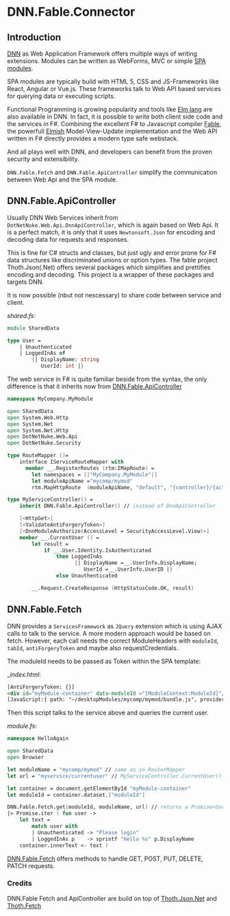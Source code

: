 # DNN.Fable.Connector

## Introduction

[DNN](https://dnndocs.com) as Web Application Framework offers multiple ways of writing extensions. Modules can be written as WebForms, MVC or simple [SPA modules](https://dnndocs.com/content/guides/tutorials/modules/about-modules/spa-module-development/index.html#spa-module-development).

SPA modules are typically build with HTML 5, CSS and JS-Frameworks like React, Angular or Vue.js. These frameworks talk to Web API based services for querying data or executing scripts.

Functional Programming is growing popularity and tools like [Elm lang](https://elm-lang.org) are also available in DNN. In fact, it is possible to write both client side code and the services in F#. Combining the excellent F# to Javascript compiler [Fable](https://fable.io), the powerfull [Elmish](https://elmish.github.io/elmish/) Model-View-Update implementation and the Web API written in F# directly provides a modern type safe webstack. 

And all plays well with DNN, and developers can benefit from the proven security and extensibility.

`DNN.Fable.Fetch` and `DNN.Fable.ApiController` simplify the communication between Web Api and the SPA module.

## DNN.Fable.ApiController

Usually DNN Web Services inherit from `DotNetNuke.Web.Api.DnnApiController`, which is again based on Web Api. It is a perfect match, it is only that it uses `Newtonsoft.Json` for encoding and decoding data for requests and responses.

This is fine for C# structs and classes, but just ugly and error prone for F# data structures like discriminated unions or option types.
The fable project Thoth.Json(.Net) offers several packages which simplifies and prettifies encoding and decoding. This project is a wrapper of these packages and targets DNN.

It is now possible (nbut not nescessary) to share code between service and client.

_shared.fs:_
```fsharp
module SharedData

type User =
    | Unauthenticated
    | LoggedInAs of
        {| DisplayName: string
           UserId: int |}
```

The web service in F# is quite familiar beside from the syntax, the only difference is that it inherits now from [DNN.Fable.ApiController](https://www.nuget.org/packages/DNN.Fable.ApiController/)

```fsharp
namespace MyCompany.MyModule

open SharedData
open System.Web.Http
open System.Net
open System.Net.Http
open DotNetNuke.Web.Api
open DotNetNuke.Security

type RouteMapper ()=
    interface IServiceRouteMapper with
      member __.RegisterRoutes (rtm:IMapRoute) = 
        let namespaces = [|"MyCompany.MyModule"|]
        let moduleApiName ="mycomp/mymod" 
        rtm.MapHttpRoute  (moduleApiName, "default", "{controller}/{action}", namespaces) |> ignore                                

type MyServiceController() = 
    inherit DNN.Fable.ApiController() // instead of DnnApiController

    [<HttpGet>]
    [<ValidateAntiForgeryToken>] 
    [<DnnModuleAuthorize(AccessLevel = SecurityAccessLevel.View)>] 
    member __.CurrentUser () =
        let result = 
            if __.User.Identity.IsAuthenticated 
                then LoggedInAs 
                      {| DisplayName =__.UserInfo.DisplayName; 
                         UserId =__.UserInfo.UserID |}
                else Unauthenticated

        __.Request.CreateResponse (HttpStatusCode.OK, result)
```


## DNN.Fable.Fetch

DNN provides a `ServicesFramework` as `JQuery` extension which is using AJAX calls to talk to the service. A more modern approach would be based on fetch.
However, each call needs the correct ModuleHeaders with `moduleId`, `tabId`, `antiForgeryToken` and maybe also requestCredentials.

The moduleId needs to be passed as Token within the SPA template:  

__index.html_:
```html
[AntiForgeryToken: {}]
<div id="myModule-container" data-moduleId ="[ModuleContext:ModuleId]"/>
[JavaScript:{ path: "~/desktopModules/mycomp/mymod/bundle.js", provider:"DnnFormBottomProvider"}]
```
Then this script talks to the service above and queries the current user.

_module.fs_:
```fsharp
namespace HelloAgain

open SharedData
open Browser

let moduleName = "mycomp/mymod" // same as in RouterMapper
let url = "myservice/currentuser" // MyServiceController.CurrentUser()

let container = document.getElementById "myModule-container"
let moduleId = container.dataset.["moduleId"]

DNN.Fable.Fetch.get(moduleId, moduleName, url) // returns a Promise<User>
|> Promise.iter ( fun user -> 
    let text =
        match user with
        | Unauthenticated -> "Please login"
        | LoggedInAs p    -> sprintf "Hello %s" p.DisplayName
    container.innerText <- text ) 
```

[DNN.Fable.Fetch](https://www.nuget.org/packages/DNN.Fable.Fetch/) offers methods to handle GET, POST, PUT, DELETE, PATCH requests.

### Credits
DNN.Fable Fetch and ApiController are build on top of [Thoth.Json.Net](https://github.com/thoth-org/Thoth.Json.Net) and [Thoth.Fetch](https://github.com/thoth-org/Thoth.Fetch)